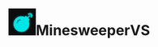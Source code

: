 <h1><img src="https://github.com/katerina-tziala/minesweeper_vs/blob/master/client/minesweeper_vs_logo.png" alt="budget restaurant reviews logo" width="54" height="54">MinesweeperVS</h1>
